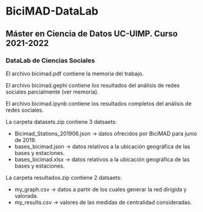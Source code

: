 # BiciMAD-DataLab
## Máster en Ciencia de Datos UC-UIMP. Curso 2021-2022
### DataLab de Ciencias Sociales


El archivo bicimad.pdf contiene la memoria del trabajo.

El archivo bicimad.gephi contiene los resultados del análisis de redes sociales parcialmente (ver memoria).

El archivo bicimad.ipynb contiene los resultados completos del análisis de redes sociales.

La carpeta datasets.zip contiene 3 datsaets:
* Bicimad_Stations_201906.json -> datos ofrecidos por BiciMAD para junio de 2019.
* bases_bicimad.json -> datos relativos a la ubicación geográfica de las bases y estaciones.
* bases_bicimad.xlsx -> datos relativos a la ubicación geográfica de las bases y estaciones. 

La carpeta resultados.zip contiene 2 datsaets:
* my_graph.csv -> datos a partir de los cuales generar la red dirigida y valorada.
* my_results.csv -> valores de las medidas de centralidad consideradas.

